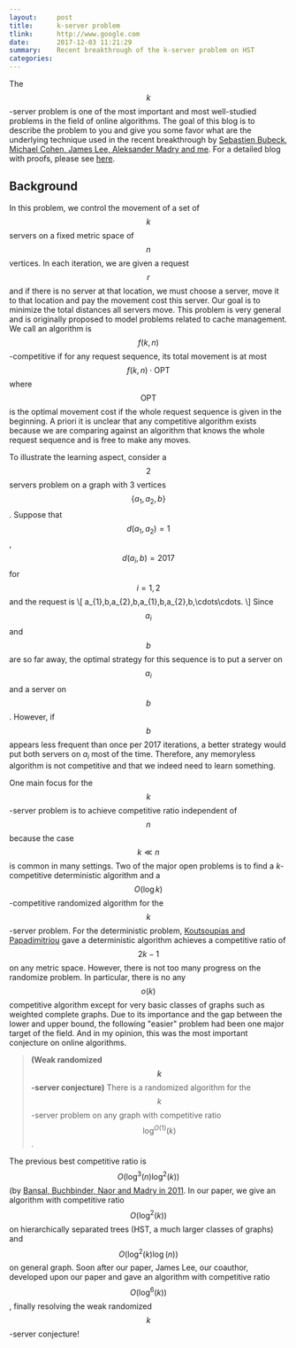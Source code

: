 ```yaml
---
layout:     post
title:      k-server problem
tlink:		http://www.google.com
date:       2017-12-03 11:21:29
summary:    Recent breakthrough of the k-server problem on HST
categories: 
---
```


The $$k$$-server problem is one of the most important and most well-studied problems in the field of online algorithms. The goal of this blog is to describe the problem to you and give you some favor what are the underlying technique used in the recent breakthrough by [Sebastien Bubeck, Michael Cohen, James Lee, Aleksander Madry and me](https://arxiv.org/abs/1711.01085). For a detailed blog with proofs, please see [here](https://blogs.princeton.edu/imabandit/2017/12/16/k-server-part-1-online-learning-and-online-algorithms/).

## Background

In this problem, we control the movement of a set of $$k$$ servers on a fixed metric space of $$n$$ vertices. In each iteration, we are
given a request $$r$$ and if there is no server at that location, we must choose a server, move it to that location and pay the movement cost this server. Our goal is to minimize the total distances all servers move. This problem is very general and is originally proposed to model problems related to cache management. We call an algorithm is $$f(k,n)$$-competitive if for any request sequence, its total movement is at most $$f(k,n)\cdot\text{OPT}$$ where $$\text{OPT}$$ is the optimal movement cost if the whole request sequence is given in the beginning. A priori it is unclear that any competitive algorithm exists because we are comparing against an algorithm that knows the whole request sequence and is free to make any moves.

To illustrate the learning aspect, consider a $$2$$ servers problem on a graph with 3 vertices $$\{a_{1},a_{2},b\}$$. Suppose that $$d(a_{1},a_{2})=1$$, $$d(a_{i},b)=2017$$ for $$i=1,2$$ and the request is 
\\[
a_{1},b,a_{2},b,a_{1},b,a_{2},b,\cdots\cdots.
\\]
Since $$a_{i}$$ and $$b$$ are so far away, the optimal strategy for this sequence is to put a server on $$a_{i}$$ and a server on $$b$$. However, if $$b$$ appears less frequent than once per 2017 iterations, a better strategy would put both servers on $a_{i}$ most of the time. Therefore, any memoryless algorithm is not competitive and that we indeed need to learn something. 

One main focus for the $$k$$-server problem is to achieve competitive ratio independent of $$n$$ because the case $$k\ll n$$ is common in many settings. Two of the major open problems is to find a $k$-competitive deterministic algorithm and a $$O(\log k)$$-competitive randomized algorithm for the $$k$$-server problem. For the deterministic problem, [Koutsoupias and Papadimitriou](https://doi.org/10.1145/210118.210128) gave a deterministic algorithm achieves a competitive ratio of $$2k-1$$ on any metric space. However, there is not too many progress on the randomize problem. In particular, there is no any $$o(k)$$ competitive algorithm except for very basic classes of graphs such as weighted complete graphs. Due to its importance and the gap between the lower and upper bound, the following "easier" problem had been one major target of the field. And in my opinion, this was the most important conjecture on online algorithms.

> **(Weak randomized $$k$$-server conjecture)** There is a randomized algorithm for the $$k$$-server problem on any graph with competitive ratio $$\log^{O(1)}(k)$$.

The previous best competitive ratio is $$O(\log^{3}(n)\log^{2}(k))$$ (by [Bansal, Buchbinder, Naor and Madry in 2011](https://arxiv.org/abs/1110.1580v1). In our paper, we give an algorithm with competitive ratio $$O(\log^{2}(k))$$ on hierarchically separated trees (HST, a much larger classes of graphs) and $$O(\log^{2}(k)\log(n))$$ on general graph. Soon after our paper,
James Lee, our coauthor, developed upon our paper and gave an algorithm with competitive ratio $$O(\log^{6}(k))$$, finally resolving the weak randomized $$k$$-server conjecture!
